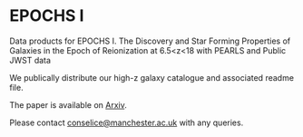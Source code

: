 # EPOCHS I
Data products for EPOCHS I. The Discovery and Star Forming Properties of Galaxies in the Epoch of Reionization at 6.5&lt;z&lt;18 with PEARLS and Public JWST data

We publically distribute our high-z galaxy catalogue and associated readme file.

The paper is available on [Arxiv](https://arxiv.org/abs/2407.14973).

Please contact conselice@manchester.ac.uk with any queries.
